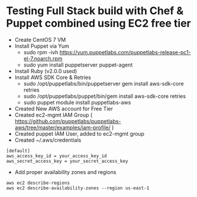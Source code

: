 # Testing Full Stack build with Chef &amp; Puppet combined using EC2 free tier

* Create CentOS 7 VM
* Install Puppet via Yum
  * sudo rpm -ivh https://yum.puppetlabs.com/puppetlabs-release-pc1-el-7.noarch.rpm
  * sudo yum install puppetserver puppet-agent
* Install Ruby (v2.0.0 used)
* Install AWS SDK Core & Retries
  * sudo /opt/puppetlabs/bin/puppetserver gem install aws-sdk-core retries
  * sudo /opt/puppetlabs/puppet/bin/gem install aws-sdk-core retries
  * sudo puppet module install puppetlabs-aws
* Created New AWS account for Free Tier
* Created ec2-mgmt IAM Group ( https://github.com/puppetlabs/puppetlabs-aws/tree/master/examples/iam-profile/ )
* Created puppet IAM User, added to ec2-mgmt group
* Created ~/.aws/credentials
```
[default]
aws_access_key_id = your_access_key_id
aws_secret_access_key = your_secret_access_key

```
* Add proper availability zones and regions
```
aws ec2 describe-regions
aws ec2 describe-availability-zones --region us-east-1
```
